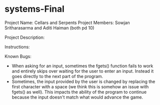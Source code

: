 # systems-Final

Project Name: Cellars and Serpents
Project Members: Sowjan Sritharasarma and Aditi Haiman (both pd 10)

Project Description:


Instructions:


Known Bugs:
  - When asking for an input, sometimes the fgets() function fails to work and entirely skips over waiting for the user to enter an input. Instead it goes directly to the next part of the program.
  - Sometimes, the input provided by the user is changed by replacing the first character with a space (we think this is somehow an issue with fgets() as well). This impacts the ability of the program to continue because the input doesn't match what would advance the game.
